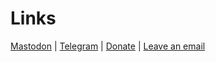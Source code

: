 <html>
<body>
<h1>Links</h1>
<p> <a href="https://mastodon.art/@MxPoesu">Mastodon</a> | 
<a href="https://t.me/ArtPoesu">Telegram</a> | 
<a href="https://hipolink.me/mx.poesu">Donate</a> | 
<a href="mailto:mx.poesu@proton.me">Leave an email</a> </p>
</body>
</html>